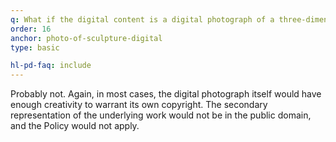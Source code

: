 ```yaml
---
q: What if the digital content is a digital photograph of a three-dimensional public domain work? Would the Policy apply?
order: 16
anchor: photo-of-sculpture-digital
type: basic

hl-pd-faq: include
---
```

Probably not. Again, in most cases, the digital photograph itself would have enough creativity to warrant its own copyright. The secondary representation of the underlying work would not be in the public domain, and the Policy would not apply.
